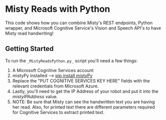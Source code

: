 # Misty Reads with Python

This code shows how you can combine Misty's REST endpoints, Python wrapper, and Microsoft Cognitive Service's Vision and Speech API's to have Misty read handwriting!

## Getting Started

To run the `_MistyReadsPython.py_` script you'll need a few things:

1. A Microsoft Cognitive Services account
1. mistyPy installed --> [pip install mistyPy](https://github.com/MistyCommunity/Wrapper-Python)
1. Replace the "PUT COGNITIVE SERVICES KEY HERE" fields with the relevant credentials from Microsoft Azure.
1. Lastly, you'll need to get the IP Address of your robot and put it into the _mistyIPAddress_ value.
1. NOTE: Be sure that Misty can see the handwritten text you are having her read. Also, for printed text there are different parameters required for Cognitive Services to extract printed text.